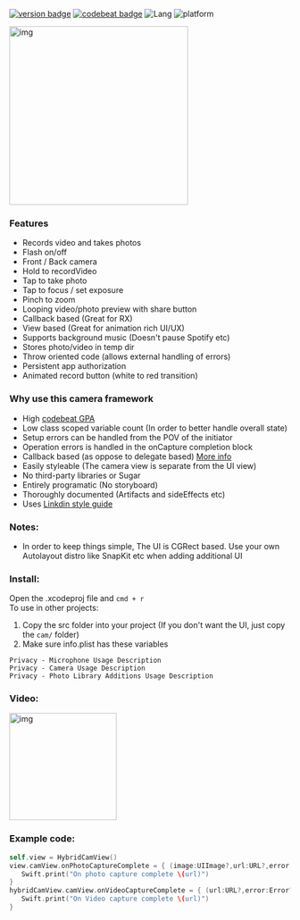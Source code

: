 [![version badge](https://img.shields.io/badge/Version-1.0-blue.svg?longCache=true)](https://img.shields.io/badge/SDK-0.1-blue.svg?longCache=true) [![codebeat badge](https://codebeat.co/badges/d8d0fcdb-096c-41c0-ac20-b063051b752b)](https://codebeat.co/projects/github-com-eonist-hybridcamera-master) ![Lang](https://img.shields.io/badge/Language-Swift%204.2-orange.svg) ![platform](https://img.shields.io/badge/Platform-iOS_11.4-blue.svg)


<img width="320" alt="img" src="https://rawgit.com/stylekit/img/master/Image from iOS.jpg">

### Features
- Records video and takes photos
- Flash on/off 
- Front / Back camera
- Hold to recordVideo 
- Tap to take photo
- Tap to focus / set exposure
- Pinch to zoom
- Looping video/photo preview with share button
- Callback based (Great for RX)
- View based (Great for animation rich UI/UX)
- Supports background music (Doesn't pause Spotify etc)
- Stores photo/video in temp dir 
- Throw oriented code (allows external handling of errors)
- Persistent app authorization
- Animated record button (white to red transition)

### Why use this camera framework
- High [codebeat GPA](https://codebeat.co/projects/github-com-eonist-hybridcamera-master) 
- Low class scoped variable count (In order to better handle overall state)
- Setup errors can be handled from the POV of the initiator
- Operation errors is handled in the onCapture completion block 
- Callback based (as oppose to delegate based) [More info](https://medium.cobeisfresh.com/why-you-shouldn-t-use-delegates-in-swift-7ef808a7f16b) 
- Easily styleable (The camera view is separate from the UI view)
- No third-party libraries or Sugar
- Entirely programatic (No storyboard)
- Thoroughly documented (Artifacts and sideEffects etc)
- Uses [Linkdin style guide](https://github.com/linkedin/swift-style-guide)

### Notes:
- In order to keep things simple, The UI is CGRect based. Use your own Autolayout distro like SnapKit etc when adding additional UI

### Install:
Open the .xcodeproj file and `cmd + r`   
To use in other projects:   
1. Copy the src folder into your project  (If you don't want the UI, just copy the `cam/` folder)
2. Make sure info.plist has these variables  
 ```
Privacy - Microphone Usage Description   
Privacy - Camera Usage Description  
Privacy - Photo Library Additions Usage Description  
```

### Video:

<img width="192" alt="img" src="https://rawgit.com/stylekit/img/master/vid_edited_2_2mb.gif">

### Example code:   
```swift
self.view = HybridCamView()
view.camView.onPhotoCaptureComplete = { (image:UIImage?,url:URL?,error:Error?) in
   Swift.print("On photo capture complete \(url)")
}
hybridCamView.camView.onVideoCaptureComplete = { (url:URL?,error:Error?) in
   Swift.print("On Video capture complete \(url)")
}
```
